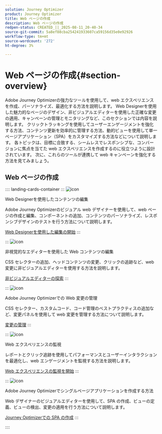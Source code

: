 ```yaml
---
solution: Journey Optimizer
product: Journey Optimizer
title: Web ページの作成
description: Web ページの作成
redpen-status: CREATED_||_2025-08-11_20-40-34
source-git-commit: 5a8ef88cba254241933607ca59156d35e0e92926
workflow-type: tm+mt
source-wordcount: '272'
ht-degree: 3%

---
```



# Web ページの作成{#section-overview}

Adobe Journey Optimizerの強力なツールを使用して、web エクスペリエンスを作成、パーソナライズ、最適化する方法を説明します。 Web Designerを使用した魅力的なページのデザイン、非ビジュアルエディターを使用した正確な変更の適用、キャンペーンの管理とモニタリングなど、このセクションでは内容を説明します。 クリックトラッキングを使用してユーザーエンゲージメントを強化する方法、コンテンツ更新を効率的に管理する方法、動的ビューを使用して単一ページアプリケーション（SPA）をカスタマイズする方法などについて説明します。 各トピックは、目標に合致する、シームレスでレスポンシブな、コンバージョンに焦点を当てた web エクスペリエンスを作成するのに役立つように設計されています。 次に、これらのツールが連携して web キャンペーンを強化する方法を見てみましょう。

## Web ページの作成

:::: landing-cards-container
:::
![icon](https://cdn.experienceleague.adobe.com/icons/circle-play.svg)

Web Designerを使用したコンテンツの編集

Adobe Journey Optimizerのビジュアル web デザイナーを使用して、web ページの作成と編集、コンポーネントの追加、コンテンツのパーソナライズ、レスポンシブデザインのテストを行う方法について説明します。

[Web Designerを使用した編集の開始](../using/web/web-visual-editor.md)
:::

:::
![icon](https://cdn.experienceleague.adobe.com/icons/code-branch.svg)

非視覚的なエディターを使用した Web コンテンツの編集

CSS セレクターの追加、ヘッドコンテンツの変更、クリックの追跡など、web 変更に非ビジュアルエディターを使用する方法を説明します。

[非ビジュアルエディターの探索](../using/web/web-non-visual-editor.md)
:::

:::
![icon](https://cdn.experienceleague.adobe.com/icons/gear.svg)

Adobe Journey Optimizerでの Web 変更の管理

CSS セレクター、カスタムコード、コード管理のベストプラクティスの追加など、変更パネルを使用して web 変更を管理する方法について説明します。

[変更の管理](../using/web/manage-web-modifications.md)
:::

:::
![icon](https://cdn.experienceleague.adobe.com/icons/chart-line.svg)

Web エクスペリエンスの監視

レポートとクリック追跡を使用してパフォーマンスとユーザーインタラクションを最適化し、web エンゲージメントを監視する方法を説明します。

[Web エクスペリエンスの監視を開始](../using/web/monitor-web-experiences.md)
:::

:::
![icon](https://cdn.experienceleague.adobe.com/icons/puzzle-piece.svg)

Adobe Journey Optimizerでシングルページアプリケーションを作成する方法

Web デザイナーのビジュアルエディターを使用して、SPA の作成、ビューの定義、ビューの検出、変更の適用を行う方法について説明します。

[Journey Optimizerでの SPA の作成](../using/web/web-spa.md)
:::

::::
